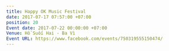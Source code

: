 ```yaml
---
title: Happy OK Music Festival
date: 2017-07-17 07:57:00 +07:00
position: 20
Event date: 2017-07-22 00:00:00 +07:00
Venue: Hồ Suối Hai - Ba Vì
Event URL: https://www.facebook.com/events/750319555150474/
---
```


